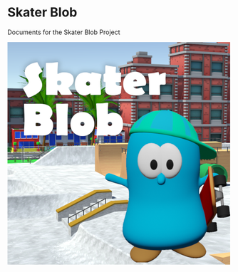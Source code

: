 # Skater Blob

Documents for the Skater Blob Project

<img src="images/Logo_500px.png" alt="nothing" >

